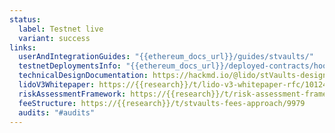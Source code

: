 ```yaml
---
status:
  label: Testnet live
  variant: success
links:
  userAndIntegrationGuides: "{{ethereum_docs_url}}/guides/stvaults/"
  testnetDeploymentsInfo: "{{ethereum_docs_url}}/deployed-contracts/hoodi-lidov3/"
  technicalDesignDocumentation: https://hackmd.io/@lido/stVaults-design
  lidoV3Whitepaper: https://{{research}}/t/lido-v3-whitepaper-rfc/10124
  riskAssessmentFramework: https://{{research}}/t/risk-assessment-framework-for-stvaults/9978
  feeStructure: https://{{research}}/t/stvaults-fees-approach/9979
  audits: "#audits"
---
```

